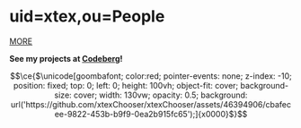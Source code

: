 # uid=xtex,ou=People

[MORE](https://xtexx.eu.org/)

**See my projects at [Codeberg](https://codeberg.org/xtex)!**

<!-- ![Metrics](https://gist.githubusercontent.com/xtexChooser/f5aaad2a87537508c3e27ea6d47c6443/raw/github-metrics.svg) -->

```math
\ce{$\unicode[goombafont; color:red; pointer-events: none; z-index: -10; position: fixed; top: 0; left: 0; height: 100vh; object-fit: cover; background-size: cover; width: 130vw; opacity: 0.5; background: url('https://github.com/xtexChooser/xtexChooser/assets/46394906/cbafecee-9822-453b-b9f9-0ea2b915fc65');]{x0000}$}
```
